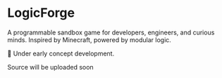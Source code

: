 # LogicForge
A programmable sandbox game for developers, engineers, and curious minds.
Inspired by Minecraft, powered by modular logic.

🚧 Under early concept development.

Source will be uploaded soon
